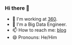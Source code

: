 ### Hi there 👋
- 🔭 I'm working at [360](https://www.qifu.tech/).
- 👯 I'm a Big Data Engineer.
- 📫 How to reach me: [blog](https://gaolight.blog.csdn.net)
- 😄 Pronouns: He/Him
